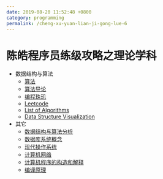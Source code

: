 ```yaml
---
date: 2019-08-20 11:52:48 +0800
category: programming
permalink: /cheng-xu-yuan-lian-ji-gong-lue-6
---
```

# 陈皓程序员练级攻略之理论学科

- 数据结构与算法
  - [算法](https://book.douban.com/subject/10432347/)
  - [算法导论](https://book.douban.com/subject/20432061/)
  - [编程珠玑](https://book.douban.com/subject/3227098/)
  - [Leetcode](https://leetcode.com/)
  - [List of Algorithms](https://www.wikiwand.com/en/List_of_algorithms)
  - [Data Structure Visualization](https://www.cs.usfca.edu/~galles/visualization/Algorithms.html)
- 其它
  - [数据结构与算法分析](https://book.douban.com/subject/1139426/)
  - [数据库系统概念](https://book.douban.com/subject/1929984/)
  - [现代操作系统](https://book.douban.com/subject/3852290/)
  - [计算机网络](https://book.douban.com/subject/1391207/)
  - [计算机程序的构造和解释](https://book.douban.com/subject/1148282/)
  - [编译原理](https://book.douban.com/subject/3296317/)
